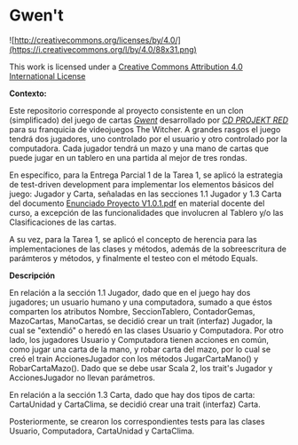 # Gwen't

![http://creativecommons.org/licenses/by/4.0/](https://i.creativecommons.org/l/by/4.0/88x31.png)

This work is licensed under a
[Creative Commons Attribution 4.0 International License](http://creativecommons.org/licenses/by/4.0/)


**Contexto:**

Este repositorio corresponde al proyecto consistente en un clon (simplificado)
del juego de cartas [_Gwent_](https://www.playgwent.com/en) desarrollado por [_CD PROJEKT RED_](https://cdprojektred.com/en/) para su franquicia de videojuegos The Witcher.
A grandes rasgos el juego tendrá dos jugadores, uno controlado por el usuario y otro controlado por la computadora.
Cada jugador tendrá un mazo y una mano de cartas que puede jugar en un tablero en una partida al mejor de tres
rondas.

En específico, para la Entrega Parcial 1 de la Tarea 1, se aplicó la
estrategia de test-driven development para implementar los elementos básicos
del juego: Jugador y Carta, señaladas en las secciones 1.1 Jugador y 1.3 Carta del
documento [Enunciado Proyecto V1.0.1.pdf](https://www.u-cursos.cl/ingenieria/2023/1/CC3002/2/material_docente/detalle?id=6440453) en material docente del curso, a excepción de las funcionalidades
que involucren al Tablero y/o las Clasificaciones de las cartas.

A su vez, para la Tarea 1, se aplicó el concepto de herencia para las implementaciones
de las clases y métodos, además de la sobreescritura de parámteros y métodos, y finalmente
el testeo con el método Equals.

**Descripción**

En relación a la sección 1.1 Jugador, dado que en el juego hay dos jugadores; un usuario humano
y una computadora, sumado a que éstos comparten los atributos Nombre, SeccionTablero,
ContadorGemas, MazoCartas, ManoCartas, se decidió crear un trait (interfaz) Jugador, la cual
se "extendió" o heredó en las clases Usuario y Computadora. Por otro lado, los jugadores Usuario y Computadora
tienen acciones en común, como jugar una carta de la mano, y robar carta del mazo, por lo cual
se creó el train AccionesJugador con los métodos JugarCartaMano() y RobarCartaMazo().
Dado que se debe usar Scala 2, los trait's Jugador y AccionesJugador no llevan parámetros.

En relación a la sección 1.3 Carta, dado que hay dos tipos de carta: CartaUnidad y CartaClima,
se decidió crear una trait (interfaz) Carta.

Posteriormente, se crearon los correspondientes tests para las clases Usuario, Computadora, CartaUnidad y CartaClima. 


